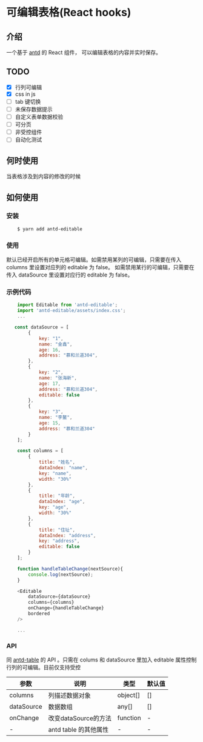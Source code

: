 # 可编辑表格(React hooks)

## 介绍

一个基于 [antd](https://ant.design/index-cn) 的 React 组件， 可以编辑表格的内容并实时保存。

## TODO

- [x] 行列可编辑
- [x] css in js
- [ ] tab 键切换
- [ ] 未保存数据提示
- [ ] 自定义表单数据校验
- [ ] 可分页
- [ ] 非受控组件
- [ ] 自动化测试

## 何时使用

当表格涉及到内容的修改的时候

## 如何使用

### 安装

```
    $ yarn add antd-editable
```

### 使用

默认已经开启所有的单元格可编辑。如需禁用某列的可编辑，只需要在传入 columns 里设置对应列的 editable 为 false。 如需禁用某行的可编辑，只需要在传入 dataSource 里设置对应行的 editable 为 false。

### 示例代码

```js
    import Editable from 'antd-editable';
    import 'antd-editable/assets/index.css';
    ...

   const dataSource = [
        {
            key: "1",
            name: "金鑫",
            age: 16,
            address: "慕和兰道304",
        },
        {
            key: "2",
            name: "张海新",
            age: 17,
            address: "慕和兰道304",
            editable: false
        },
        {
            key: "3",
            name: "李鳌",
            age: 15,
            address: "慕和兰道304"
        }
    ];

    const columns = [
        {
            title: "姓名",
            dataIndex: "name",
            key: "name",
            width: "30%"
        },
        {
            title: "年龄",
            dataIndex: "age",
            key: "age",
            width: "30%"
        },
        {
            title: "住址",
            dataIndex: "address",
            key: "address",
            editable: false
        }
    ];

    function handleTableChange(nextSource){
        console.log(nextSource);
    }

    <Editable
        dataSource={dataSource}
        columns={columns}
        onChange={handleTableChange}
        bordered
    />

    ...
```

### API

同 [antd-table](https://ant.design/components/table-cn/) 的 API 。只需在 colums 和 dataSource 里加入 editable 属性控制行列的可编辑。目前仅支持受控

<table>
    <thead>
        <tr>
            <th>
                参数
            </th>
            <th>
                说明
            </th>
            <th>
                类型
            </th>
            <th>
                默认值
            </th>                                    
        </tr>
    </thead>
    <tbody>
          <tr>
            <td>
                columns
            </td>
            <td>
                列描述数据对象
            </td> 
            <td>
                object[]
            </td>  
            <td>
                []
            </td>                 
        </tr>    
          <tr>
            <td>
                dataSource
            </td>
            <td>
                数据数组
            </td> 
            <td>
                any[]
            </td>  
            <td>
                []
            </td>                 
        </tr>    
         <tr>
            <td>
                onChange
            </td>
            <td>
                改变dataSource的方法
            </td> 
            <td>
                function
            </td>  
            <td>
                -
            </td>                 
        </tr>   
        <tr>
            <td>
                -
            </td>
            <td>
                antd table 的其他属性
            </td>  
            <td>
                -
            </td>     
            <td>
                -
            </td>            
        </tr>
    </tbody>
</table>
